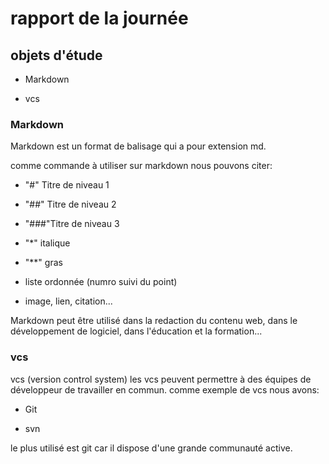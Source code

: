 # rapport de la journée

## objets d'étude

- Markdown

- vcs

### Markdown

Markdown est un format de balisage qui a pour extension md.

comme commande à utiliser sur markdown nous pouvons citer:

- "#" Titre de niveau 1

- "##" Titre de niveau 2

- "###"Titre de niveau 3

- "*" italique

- "**" gras

- liste ordonnée (numro suivi du point)

- image, lien, citation...

Markdown peut être utilisé dans la redaction du contenu web, dans le développement de logiciel, dans l'éducation et la formation...

### vcs

vcs (version control system)
les vcs peuvent permettre à des équipes de développeur de travailler en commun.
comme exemple de vcs nous avons:

- Git

- svn

le plus utilisé est git car il dispose d'une grande communauté active.
